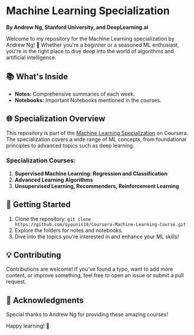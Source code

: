 # Machine Learning Specialization 
**By Andrew Ng, Stanford University, and DeepLearning.ai**

Welcome to my repository for the Machine Learning specialization by Andrew Ng! 🤖 Whether you're a beginner or a seasoned ML enthusiast, you're in the right place to dive deep into the world of algorithms and artificial intelligence.

## 📚 What's Inside

- **Notes:** Comprehensive summaries of each week.
- **Notebooks:** Important Notebooks mentioned in the courses.

## 🌐 Specialization Overview

This repository is part of the [Machine Learning Specialization](https://www.coursera.org/specializations/machine-learning-introduction) on Coursera. The specialization covers a wide range of ML concepts, from foundational principles to advanced topics such as deep learning.

### Specialization Courses:

1. **Supervised Machine Learning: Regression and Classification**
2. **Advanced Learning Algorithms**
3. **Unsupervised Learning, Recommenders, Reinforcement Learning**

## 🚀 Getting Started

1. Clone the repository: `git clone https://github.com/oyounis19/Coursera-Machine-Learning-Course.git`
2. Explore the folders for notes and notebooks.
3. Dive into the topics you're interested in and enhance your ML skills!

## 💡 Contributing

Contributions are welcome! If you've found a typo, want to add more content, or improve something, feel free to open an issue or submit a pull request.

## 🌟 Acknowledgments

Special thanks to Andrew Ng for providing these amazing courses!

Happy learning! 🚀
